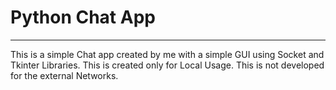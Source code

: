 <h1>Python Chat App</h1>
<hr>
<p>This is a simple Chat app created by me with a simple GUI using Socket and Tkinter Libraries. This is created only for Local Usage. This is not developed for the external Networks.</p>
